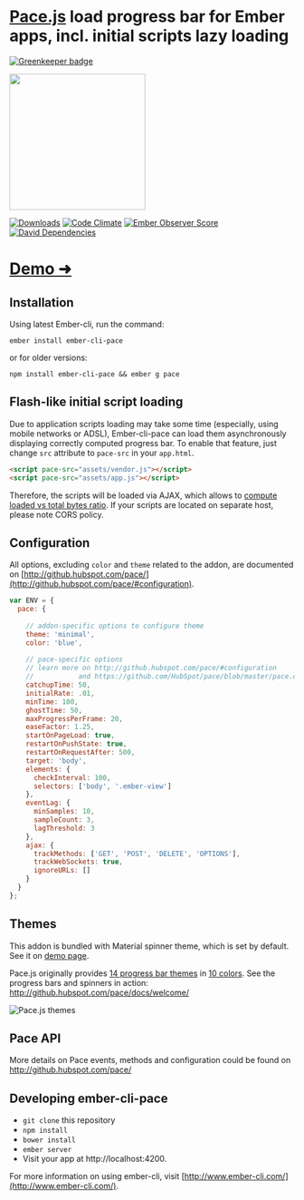 # [Pace.js](http://github.hubspot.com/pace/docs/welcome/) load progress bar for Ember apps, incl. initial scripts lazy loading

[![Greenkeeper badge](https://badges.greenkeeper.io/vectart/ember-cli-pace.svg)](https://greenkeeper.io/)

<img src="https://www.dropbox.com/s/baoswhof2u2wbhd/Screenshot%202015-04-07%2011.30.43.png?dl=1" width="240" />

[![Downloads](http://img.shields.io/npm/dm/ember-cli-pace.svg?style=flat-square)](https://npmjs.org/package/ember-cli-pace) [![Code Climate](https://img.shields.io/codeclimate/github/vectart/ember-cli-pace.svg?style=flat-square)](https://codeclimate.com/github/vectart/ember-cli-pace) [![Ember Observer Score](http://emberobserver.com/badges/ember-cli-pace.svg?style=flat-square)](http://emberobserver.com/addons/ember-cli-pace) [![David Dependencies](https://david-dm.org/vectart/ember-cli-pace.svg?style=flat-square)](https://david-dm.org/vectart/ember-cli-pace)
# [Demo &#10140;](http://vectart.github.io/ember-cli-pace/)

## Installation

Using latest Ember-cli, run the command:

`ember install ember-cli-pace`

or for older versions:

`npm install ember-cli-pace && ember g pace`

## Flash-like initial script loading

Due to application scripts loading may take some time (especially, using mobile networks or ADSL), Ember-cli-pace can load them asynchronously displaying correctly computed progress bar. To enable that feature, just change `src` attribute to `pace-src` in your `app.html`.

```html
<script pace-src="assets/vendor.js"></script>
<script pace-src="assets/app.js"></script>
```

Therefore, the scripts will be loaded via AJAX, which allows to [compute loaded vs total bytes ratio](https://developer.mozilla.org/en/docs/Web/API/XMLHttpRequest/Using_XMLHttpRequest#Monitoring_progress). If your scripts are located on separate host, please note CORS policy.

## Configuration

All options, excluding `color` and `theme` related to the addon, are documented on [http://github.hubspot.com/pace/](http://github.hubspot.com/pace/#configuration).

```javascript
var ENV = {
  pace: {
  
    // addon-specific options to configure theme
    theme: 'minimal',
    color: 'blue',
    
    // pace-specific options
    // learn more on http://github.hubspot.com/pace/#configuration
    //           and https://github.com/HubSpot/pace/blob/master/pace.coffee#L1-L72
    catchupTime: 50,
    initialRate: .01,
    minTime: 100,
    ghostTime: 50,
    maxProgressPerFrame: 20,
    easeFactor: 1.25,
    startOnPageLoad: true,
    restartOnPushState: true,
    restartOnRequestAfter: 500,
    target: 'body',
    elements: {
      checkInterval: 100,
      selectors: ['body', '.ember-view']
    },
    eventLag: {
      minSamples: 10,
      sampleCount: 3,
      lagThreshold: 3
    },
    ajax: {
      trackMethods: ['GET', 'POST', 'DELETE', 'OPTIONS'],
      trackWebSockets: true,
      ignoreURLs: []
    }
  }
};
```

## Themes

This addon is bundled with Material spinner theme, which is set by default. See it on [demo page](http://vectart.github.io/ember-cli-pace/).

Pace.js originally provides [14 progress bar themes](https://github.com/HubSpot/pace/tree/master/themes/black) in [10 colors](https://github.com/HubSpot/pace/tree/master/themes). See the progress bars and spinners in action: http://github.hubspot.com/pace/docs/welcome/

![Pace.js themes](https://www.dropbox.com/s/d4ladjwfrqq6ehv/Screenshot%202015-04-07%2011.54.48.png?dl=1)

## Pace API

More details on Pace events, methods and configuration could be found on http://github.hubspot.com/pace/

## Developing ember-cli-pace

* `git clone` this repository
* `npm install`
* `bower install`
* `ember server`
* Visit your app at http://localhost:4200.

For more information on using ember-cli, visit [http://www.ember-cli.com/](http://www.ember-cli.com/).
